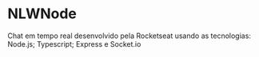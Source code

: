 # NLWNode
Chat em tempo real desenvolvido pela Rocketseat usando as tecnologias: Node.js; Typescript; Express e Socket.io
